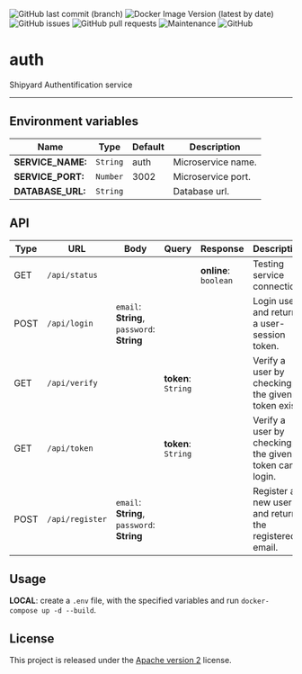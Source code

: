 ![GitHub last commit (branch)](https://img.shields.io/github/last-commit/shipyardsuite/auth/develop?color=3cafe2&style=flat-square)
![Docker Image Version (latest by date)](https://img.shields.io/docker/v/shipyardsuite/auth?color=3cafe2&sort=date&style=flat-square)
![GitHub issues](https://img.shields.io/github/issues/shipyardsuite/auth?color=3cafe2&style=flat-square)
![GitHub pull requests](https://img.shields.io/github/issues-pr/shipyardsuite/auth?color=3cafe2&style=flat-square)
![Maintenance](https://img.shields.io/maintenance/yes/2020?color=3cafe2&style=flat-square)
![GitHub](https://img.shields.io/github/license/shipyardsuite/auth?color=3cafe2&style=flat-square)

# auth

Shipyard Authentification service

---

## Environment variables

| Name                  | Type     | Default | Description                       |
| --------------------- | -------- | ------- | --------------------------------- |
| **SERVICE_NAME:**     | `String` | auth    | Microservice name.                |
| **SERVICE_PORT:**     | `Number` | 3002    | Microservice port.                |
| **DATABASE_URL:**     | `String` |         | Database url.                     |

## API

| Type | URL             | Body                                        | Query               | Response              | Description                                             |
| ---- | ----------------| ------------------------------------------- | ------------------- | --------------------- | ------------------------------------------------------- |
| GET  | `/api/status`   |                                             |                     | **online**: `boolean` | Testing service connection.                             |
| POST | `/api/login`    | `email`: **String**, `password`: **String** |                     |                       | Login user and return a user-session token.             |
| GET  | `/api/verify`   |                                             | **token**: `String` |                       | Verify a user by checking if the given token exist.     |
| GET  | `/api/token`    |                                             | **token**: `String` |                       | Verify a user by checking if the given token can login. |
| POST | `/api/register` | `email`: **String**, `password`: **String** |                     |                       | Register a new user and return the registered email.    |

## Usage

**LOCAL**: create a `.env` file, with the specified variables and run `docker-compose up -d --build`.

## License

This project is released under the [Apache version 2](LICENSE) license.

